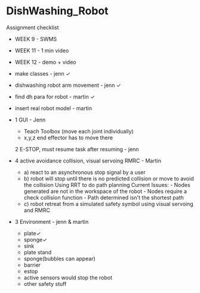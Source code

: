 # DishWashing_Robot

Assignment checklist

- WEEK 9 - SWMS
- WEEK 11 - 1 min video
- WEEK 12 - demo + video

- make classes - jenn ✓
- dishwashing robot arm movement - jenn ✓
- find dh para for robot - martin ✓
- insert real robot model - martin

- 1 GUI - Jenn
  - Teach Toolbox (move each joint individually)
  - x,y,z end effector has to move there
  
  2 E-STOP, must resume task after resuming - jenn

- 4 active avoidance collision, visual servoing RMRC - Martin
  - a) react to an asynchronous stop signal by a user
  - b) robot will stop until there is no predicted collision or move to avoid the collision
       Using RRT to do path planning
        Current Issues:
            - Nodes generated are not in the workspace of the robot
            - Nodes require a check collision function
            - Path determined isn't the shortest path 
  - c) robot retreat from a simulated safety symbol using visual servoing and RMRC
  
- 3 Environment - jenn & martin
  - plate✓
  - sponge✓
  - sink
  - plate stand
  - sponge(bubbles can appear)
  - barrier
  - estop
  - active sensors would stop the robot
  - other safety stuff
